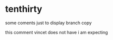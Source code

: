 # tenthirty

some coments just to display branch copy 

this comment vincet does not have i am expecting 
